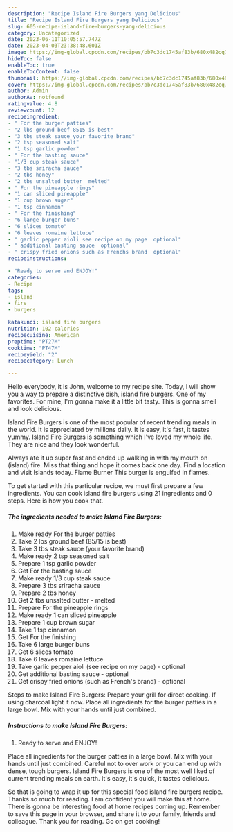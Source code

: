 ```yaml
---
description: "Recipe Island Fire Burgers yang Delicious"
title: "Recipe Island Fire Burgers yang Delicious"
slug: 605-recipe-island-fire-burgers-yang-delicious
category: Uncategorized
date: 2023-06-11T10:05:57.747Z
date: 2023-04-03T23:38:48.601Z
image: https://img-global.cpcdn.com/recipes/bb7c3dc1745af83b/680x482cq70/island-fire-burgers-recipe-main-photo.jpg
hideToc: false
enableToc: true
enableTocContent: false
thumbnail: https://img-global.cpcdn.com/recipes/bb7c3dc1745af83b/680x482cq70/island-fire-burgers-recipe-main-photo.jpg
cover: https://img-global.cpcdn.com/recipes/bb7c3dc1745af83b/680x482cq70/island-fire-burgers-recipe-main-photo.jpg
author: Admin
authorAv: notfound
ratingvalue: 4.8
reviewcount: 12
recipeingredient:
- " For the burger patties"
- "2 lbs ground beef 8515 is best"
- "3 tbs steak sauce your favorite brand"
- "2 tsp seasoned salt"
- "1 tsp garlic powder"
- " For the basting sauce"
- "1/3 cup steak sauce"
- "3 tbs sriracha sauce"
- "2 tbs honey"
- "2 tbs unsalted butter  melted"
- " For the pineapple rings"
- "1 can sliced pineapple"
- "1 cup brown sugar"
- "1 tsp cinnamon"
- " For the finishing"
- "6 large burger buns"
- "6 slices tomato"
- "6 leaves romaine lettuce"
- " garlic pepper aioli see recipe on my page  optional"
- " additional basting sauce  optional"
- " crispy fried onions such as Frenchs brand  optional"
recipeinstructions:

- "Ready to serve and ENJOY!"
categories:
- Recipe
tags:
- island
- fire
- burgers

katakunci: island fire burgers 
nutrition: 102 calories
recipecuisine: American
preptime: "PT27M"
cooktime: "PT47M"
recipeyield: "2"
recipecategory: Lunch

---
```



Hello everybody, it is John, welcome to my recipe site. Today, I will show you a way to prepare a distinctive dish, island fire burgers. One of my favorites. For mine, I'm gonna make it a little bit tasty. This is gonna smell and look delicious.

Island Fire Burgers is one of the most popular of recent trending meals in the world. It is appreciated by millions daily. It is easy, it's fast, it tastes yummy. Island Fire Burgers is something which I've loved my whole life. They are nice and they look wonderful.

Always ate it up super fast and ended up walking in with my mouth on (island) fire. Miss that thing and hope it comes back one day. Find a location and visit Islands today. Flame Burner This burger is engulfed in flames.


To get started with this particular recipe, we must first prepare a few ingredients. You can cook island fire burgers using 21 ingredients and 0 steps. Here is how you cook that.

<!--inarticleads1-->

##### The ingredients needed to make Island Fire Burgers:

1. Make ready  For the burger patties
1. Take 2 lbs ground beef (85/15 is best)
1. Take 3 tbs steak sauce (your favorite brand)
1. Make ready 2 tsp seasoned salt
1. Prepare 1 tsp garlic powder
1. Get  For the basting sauce
1. Make ready 1/3 cup steak sauce
1. Prepare 3 tbs sriracha sauce
1. Prepare 2 tbs honey
1. Get 2 tbs unsalted butter - melted
1. Prepare  For the pineapple rings
1. Make ready 1 can sliced pineapple
1. Prepare 1 cup brown sugar
1. Take 1 tsp cinnamon
1. Get  For the finishing
1. Take 6 large burger buns
1. Get 6 slices tomato
1. Take 6 leaves romaine lettuce
1. Take  garlic pepper aioli (see recipe on my page) - optional
1. Get  additional basting sauce - optional
1. Get  crispy fried onions (such as French&#39;s brand) - optional


Steps to make Island Fire Burgers: Prepare your grill for direct cooking. If using charcoal light it now. Place all ingredients for the burger patties in a large bowl. Mix with your hands until just combined. 

<!--inarticleads2-->

##### Instructions to make Island Fire Burgers:


1. Ready to serve and ENJOY!

Place all ingredients for the burger patties in a large bowl. Mix with your hands until just combined. Careful not to over work or you can end up with dense, tough burgers. Island Fire Burgers is one of the most well liked of current trending meals on earth. It&#39;s easy, it&#39;s quick, it tastes delicious. 

So that is going to wrap it up for this special food island fire burgers recipe. Thanks so much for reading. I am confident you will make this at home. There is gonna be interesting food at home recipes coming up. Remember to save this page in your browser, and share it to your family, friends and colleague. Thank you for reading. Go on get cooking!
